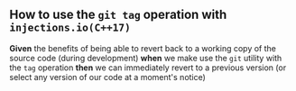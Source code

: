  ## How to use the `git tag` operation with `injections.io(C++17)` 
**Given** the benefits of being able to revert back to a working copy of the source code (during development) **when** we make use the `git` utility with the `tag` operation **then** we can immediately revert to a previous version (or select any version of our code at a moment's notice)


